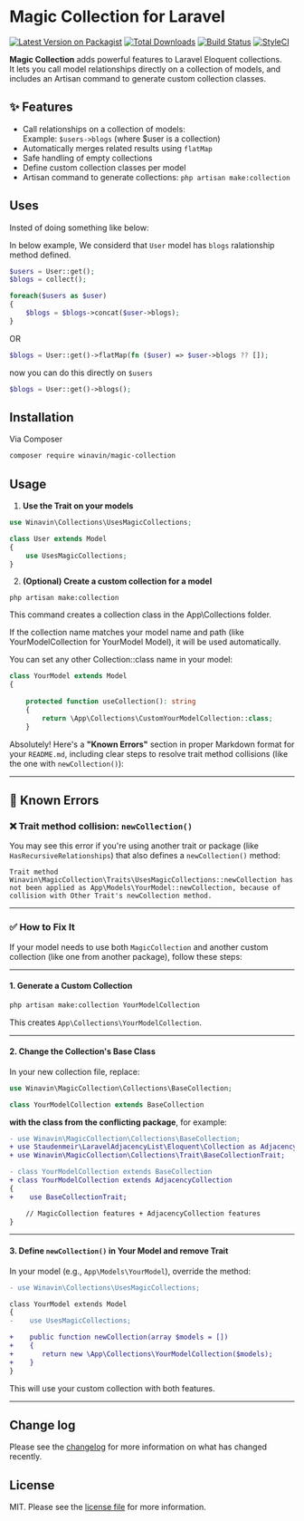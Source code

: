 # Magic Collection for Laravel

[![Latest Version on Packagist][ico-version]][link-packagist]
[![Total Downloads][ico-downloads]][link-downloads]
[![Build Status][ico-travis]][link-travis]
[![StyleCI][ico-styleci]][link-styleci]

**Magic Collection** adds powerful features to Laravel Eloquent collections.  
It lets you call model relationships directly on a collection of models, and includes an Artisan command to generate custom collection classes.

## ✨ Features

- Call relationships on a collection of models:  
  Example: `$users->blogs` (where $user is a collection)
- Automatically merges related results using `flatMap`
- Safe handling of empty collections
- Define custom collection classes per model
- Artisan command to generate collections: `php artisan make:collection`

## Uses

Insted of doing something like below:

In below example, We considerd that ```User``` model has ```blogs``` ralationship method defined.
```php
$users = User::get();
$blogs = collect();

foreach($users as $user)
{
    $blogs = $blogs->concat($user->blogs);
}
```
OR

```php
$blogs = User::get()->flatMap(fn ($user) => $user->blogs ?? []);
```

now you can do this directly on ```$users```
```php
$blogs = User::get()->blogs();
```
## Installation

Via Composer

```bash
composer require winavin/magic-collection
```

## Usage

1. **Use the Trait on your models**
```php
use Winavin\Collections\UsesMagicCollections;

class User extends Model
{
    use UsesMagicCollections;
}
```
2. **(Optional) Create a custom collection for a model**

```php artisan make:collection```

This command creates a collection class in the App\Collections folder.

If the collection name matches your model name and path (like YourModelCollection for YourModel Model), it will be used automatically.

You can set any other Collection::class name in your model:

```php
class YourModel extends Model
{
    
    protected function useCollection(): string
    {
        return \App\Collections\CustomYourModelCollection::class;
    }
```

Absolutely! Here's a **"Known Errors"** section in proper Markdown format for your `README.md`, including clear steps to resolve trait method collisions (like the one with `newCollection()`):

---

## 🐞 Known Errors

### ❌ Trait method collision: `newCollection()`

You may see this error if you're using another trait or package (like `HasRecursiveRelationships`) that also defines a `newCollection()` method:

```
Trait method Winavin\MagicCollection\Traits\UsesMagicCollections::newCollection has not been applied as App\Models\YourModel::newCollection, because of collision with Other Trait's newCollection method.
```

---

### ✅ How to Fix It

If your model needs to use both `MagicCollection` and another custom collection (like one from another package), follow these steps:

---

#### 1. Generate a Custom Collection

```bash
php artisan make:collection YourModelCollection
```

This creates `App\Collections\YourModelCollection`.

---

#### 2. Change the Collection's Base Class

In your new collection file, replace:

```php
use Winavin\MagicCollection\Collections\BaseCollection;

class YourModelCollection extends BaseCollection
```

**with the class from the conflicting package**, for example:

```diff
- use Winavin\MagicCollection\Collections\BaseCollection;
+ use Staudenmeir\LaravelAdjacencyList\Eloquent\Collection as AdjacencyCollection;
+ use Winavin\MagicCollection\Collections\Trait\BaseCollectionTrait;

- class YourModelCollection extends BaseCollection
+ class YourModelCollection extends AdjacencyCollection
{
+    use BaseCollectionTrait;

    // MagicCollection features + AdjacencyCollection features
}
```
---

#### 3. Define `newCollection()` in Your Model and remove Trait

In your model (e.g., `App\Models\YourModel`), override the method:

```diff
- use Winavin\Collections\UsesMagicCollections;

class YourModel extends Model
{
-    use UsesMagicCollections;

+    public function newCollection(array $models = [])
+    {
+       return new \App\Collections\YourModelCollection($models);
+    }
}
```

This will use your custom collection with both features.

---

## Change log

Please see the [changelog](changelog.md) for more information on what has changed recently.

## License

MIT. Please see the [license file](license.md) for more information.

[ico-version]: https://img.shields.io/packagist/v/winavin/magic-collection.svg?style=flat-square
[ico-downloads]: https://img.shields.io/packagist/dt/winavin/magic-collection.svg?style=flat-square
[ico-travis]: https://img.shields.io/travis/winavin/magic-collection/master.svg?style=flat-square
[ico-styleci]: https://styleci.io/repos/12345678/shield

[link-packagist]: https://packagist.org/packages/winavin/magic-collection
[link-downloads]: https://packagist.org/packages/winavin/magic-collection
[link-travis]: https://travis-ci.org/winavin/magic-collection
[link-styleci]: https://styleci.io/repos/12345678
[link-author]: https://github.com/winavin
[link-contributors]: ../../contributors
